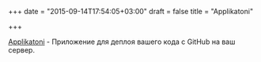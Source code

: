 +++
date = "2015-09-14T17:54:05+03:00"
draft = false
title = "Applikatoni"

+++

<p><a href="http://applikatoni.com/">Applikatoni</a>&nbsp;- Приложение для деплоя вашего кода с GitHub на ваш сервер.</p>

